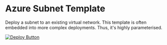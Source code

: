 # Azure Subnet Template

Deploy a subnet to an existing virtual network. This template is often embedded
into more complex deployments. Thus, it's highly parameterised.

[![Deploy Button](https://raw.githubusercontent.com/specialised-systems/azure-templates/master/images/deploy-to-azure-button.png)](https://portal.azure.com/#create/Microsoft.Template/uri/https%3A%2F%2Fraw.githubusercontent.com%2Fspecialised-systems%2Fazure-templates%2Fmaster%2Ftemplates%2Fsubnet%2Fdeploy.json)
